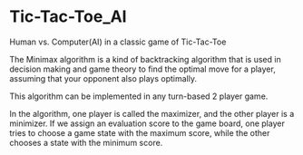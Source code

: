 # Tic-Tac-Toe_AI
Human vs. Computer(AI) in a classic game of Tic-Tac-Toe

The Minimax algorithm is a kind of backtracking algorithm that is used in decision making and game theory to find the optimal move for a player, assuming that your opponent also plays optimally. 

This algorithm can be implemented in any turn-based 2 player game. 

In the algorithm, one player is called the maximizer, and the other player is a minimizer. If we assign an evaluation score to the game board, one player tries to choose a game state with the maximum score, while the other chooses a state with the minimum score.
